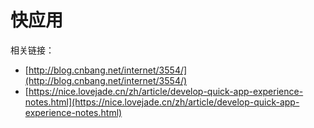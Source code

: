 # 快应用 #


相关链接：

- [http://blog.cnbang.net/internet/3554/](http://blog.cnbang.net/internet/3554/)
- [https://nice.lovejade.cn/zh/article/develop-quick-app-experience-notes.html](https://nice.lovejade.cn/zh/article/develop-quick-app-experience-notes.html)